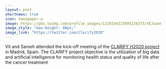 ```yaml
---
layout: post
shortnews: true
icon: newspaper-o
image: https://pbs.twimg.com/profile_images/1220334223095226373/tEJuanHU_400x400.jpg
image_style: "max-height: 80px;"
image_link: "https://twitter.com/Clarify2020"
---
```


Vit and Sameh attended the kick-off meeting of the [CLARIFY H2020 project](https://twitter.com/Clarify2020) in Madrid, Spain.
The CLARIFY project objective is the utilization of big data and artificial intelligence for monitoring health status and quality of life after the cancer treatment